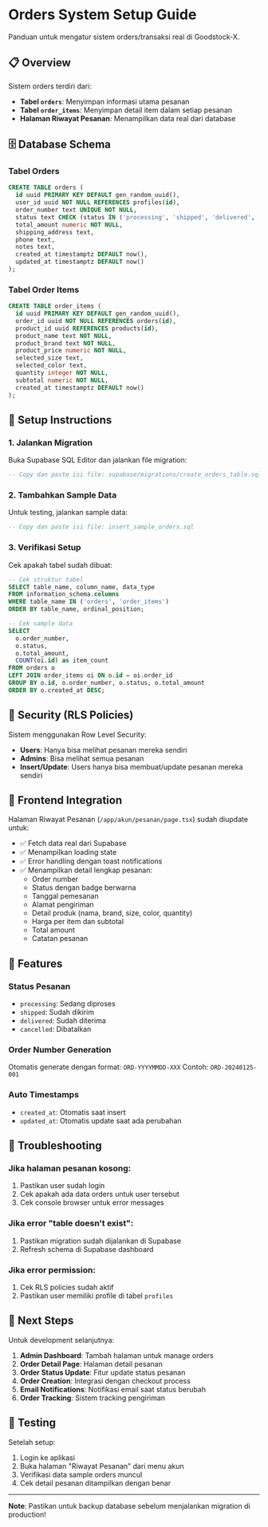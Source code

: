 # Orders System Setup Guide

Panduan untuk mengatur sistem orders/transaksi real di Goodstock-X.

## 📋 Overview

Sistem orders terdiri dari:
- **Tabel `orders`**: Menyimpan informasi utama pesanan
- **Tabel `order_items`**: Menyimpan detail item dalam setiap pesanan
- **Halaman Riwayat Pesanan**: Menampilkan data real dari database

## 🗄️ Database Schema

### Tabel Orders
```sql
CREATE TABLE orders (
  id uuid PRIMARY KEY DEFAULT gen_random_uuid(),
  user_id uuid NOT NULL REFERENCES profiles(id),
  order_number text UNIQUE NOT NULL,
  status text CHECK (status IN ('processing', 'shipped', 'delivered', 'cancelled')),
  total_amount numeric NOT NULL,
  shipping_address text,
  phone text,
  notes text,
  created_at timestamptz DEFAULT now(),
  updated_at timestamptz DEFAULT now()
);
```

### Tabel Order Items
```sql
CREATE TABLE order_items (
  id uuid PRIMARY KEY DEFAULT gen_random_uuid(),
  order_id uuid NOT NULL REFERENCES orders(id),
  product_id uuid REFERENCES products(id),
  product_name text NOT NULL,
  product_brand text NOT NULL,
  product_price numeric NOT NULL,
  selected_size text,
  selected_color text,
  quantity integer NOT NULL,
  subtotal numeric NOT NULL,
  created_at timestamptz DEFAULT now()
);
```

## 🚀 Setup Instructions

### 1. Jalankan Migration

Buka Supabase SQL Editor dan jalankan file migration:

```sql
-- Copy dan paste isi file: supabase/migrations/create_orders_table.sql
```

### 2. Tambahkan Sample Data

Untuk testing, jalankan sample data:

```sql
-- Copy dan paste isi file: insert_sample_orders.sql
```

### 3. Verifikasi Setup

Cek apakah tabel sudah dibuat:

```sql
-- Cek struktur tabel
SELECT table_name, column_name, data_type 
FROM information_schema.columns 
WHERE table_name IN ('orders', 'order_items')
ORDER BY table_name, ordinal_position;

-- Cek sample data
SELECT 
  o.order_number,
  o.status,
  o.total_amount,
  COUNT(oi.id) as item_count
FROM orders o
LEFT JOIN order_items oi ON o.id = oi.order_id
GROUP BY o.id, o.order_number, o.status, o.total_amount
ORDER BY o.created_at DESC;
```

## 🔐 Security (RLS Policies)

Sistem menggunakan Row Level Security:

- **Users**: Hanya bisa melihat pesanan mereka sendiri
- **Admins**: Bisa melihat semua pesanan
- **Insert/Update**: Users hanya bisa membuat/update pesanan mereka sendiri

## 📱 Frontend Integration

Halaman Riwayat Pesanan (`/app/akun/pesanan/page.tsx`) sudah diupdate untuk:

- ✅ Fetch data real dari Supabase
- ✅ Menampilkan loading state
- ✅ Error handling dengan toast notifications
- ✅ Menampilkan detail lengkap pesanan:
  - Order number
  - Status dengan badge berwarna
  - Tanggal pemesanan
  - Alamat pengiriman
  - Detail produk (nama, brand, size, color, quantity)
  - Harga per item dan subtotal
  - Total amount
  - Catatan pesanan

## 🎯 Features

### Status Pesanan
- `processing`: Sedang diproses
- `shipped`: Sudah dikirim
- `delivered`: Sudah diterima
- `cancelled`: Dibatalkan

### Order Number Generation
Otomatis generate dengan format: `ORD-YYYYMMDD-XXX`
Contoh: `ORD-20240125-001`

### Auto Timestamps
- `created_at`: Otomatis saat insert
- `updated_at`: Otomatis update saat ada perubahan

## 🔧 Troubleshooting

### Jika halaman pesanan kosong:
1. Pastikan user sudah login
2. Cek apakah ada data orders untuk user tersebut
3. Cek console browser untuk error messages

### Jika error "table doesn't exist":
1. Pastikan migration sudah dijalankan di Supabase
2. Refresh schema di Supabase dashboard

### Jika error permission:
1. Cek RLS policies sudah aktif
2. Pastikan user memiliki profile di tabel `profiles`

## 📝 Next Steps

Untuk development selanjutnya:

1. **Admin Dashboard**: Tambah halaman untuk manage orders
2. **Order Detail Page**: Halaman detail pesanan
3. **Order Status Update**: Fitur update status pesanan
4. **Order Creation**: Integrasi dengan checkout process
5. **Email Notifications**: Notifikasi email saat status berubah
6. **Order Tracking**: Sistem tracking pengiriman

## 🎉 Testing

Setelah setup:

1. Login ke aplikasi
2. Buka halaman "Riwayat Pesanan" dari menu akun
3. Verifikasi data sample orders muncul
4. Cek detail pesanan ditampilkan dengan benar

---

**Note**: Pastikan untuk backup database sebelum menjalankan migration di production!